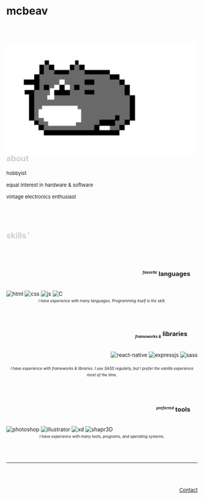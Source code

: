 
<br>

<h1>mcbeav</h1>

<br>

<div>

<img  align="left"  width="600"  alt=""  src="https://raw.githubusercontent.com/mcbeav/readme.photos/refs/heads/main/readme/readme.png"/>  

<h2><font color="#CFCDCD">about</font></h2>

<font size="2">hobbyist</font>

<font size="2">equal interest in hardware & software</font>

<font size="2">vintage electronics enthusiast</font>

</small>

</div>

<br><br>  

<h2 align="left"><font color="#CFCDCD">skills<sup><font size="1"> ?</font></sup></font></h2>

<br><br>

<h3 align="right"><sup><i><font size="1">favorite</font></i></sup> languages &nbsp;&nbsp;&nbsp;&nbsp;</h3>

<br>

<img  src = "https://img.shields.io/badge/HTML5-E34F26?style=for-the-badge&logo=html5&logoColor=white"  alt = "html" />
<img  src = "https://img.shields.io/badge/CSS3-1572B6?style=for-the-badge&logo=css&logoColor=white"  alt = "css" />
<img  src = "https://img.shields.io/badge/JavaScript-323330?style=for-the-badge&logo=javascript&logoColor=F7DF1E"  alt = "js" />
<img  src = "https://img.shields.io/badge/C-4232a8?style=for-the-badge&logo=C&logoColor=white"  alt = "C" />

<br>

<center><font size="1"><i>I have experience with many languages. Programming itself is the skill.</i></font></center>

<br><br>

<div align="right">

<h3 align="right"><sub><i><font size="1">frameworks &</font></i></sub> libraries &nbsp;&nbsp;&nbsp;&nbsp;&nbsp;&nbsp;</h3>

<br>

<img  src = "https://img.shields.io/badge/react-%2320232a.svg?style=for-the-badge&logo=react&logoColor=%2361DAFB"  alt = "react-native" />
<img  src = "https://img.shields.io/badge/express.js-%23404d59.svg?style=for-the-badge&logo=express&logoColor=%2361DAFB"  alt = "expressjs" />
<img  src = "https://img.shields.io/badge/sass-%23FF0A8C.svg?style=for-the-badge&logo=sass&logoColor=white"  alt = "sass" />

</div>

<br>

<center><font size="1"><i>I have experience with frameworks & libraries. I use SASS regularly, but I prefer the vanilla experience most of the time.</i></font></center>

<br><br>

<h3 align="right"><sup><i><font size="1">preferred</font></i></sup> tools &nbsp;&nbsp;&nbsp;&nbsp;</h3>

<br>

<img  src = "https://img.shields.io/badge/adobe%20photoshop-%2331A8FF.svg?style=for-the-badge&logo=adobe%20photoshop&logoColor=white"  alt = "photoshop" />
<img  src = "https://img.shields.io/badge/adobe%20illustrator-%23FF9A00.svg?style=for-the-badge&logo=adobe%20illustrator&logoColor=white"  alt = "illustrator" />
<img  src = "https://img.shields.io/badge/adobe%20XD-%23ff007b.svg?style=for-the-badge&logo=adobe%20illustrator&logoColor=white"  alt = "xd" />
<img  src = "https://img.shields.io/badge/shapr3d-%2331A8FF.svg?style=for-the-badge&logo=shapr3d&logoColor=white"  alt = "shapr3D" />

<br>

<center><font size="1"><i>I have experience with many tools, programs, and operating systems.</i></font></center>

<br><br>

<hr>

<br><br>

<div align="right">

<font size="2"><a href="mailto:hello@mcbeav.me">Contact</a></font>

</div>